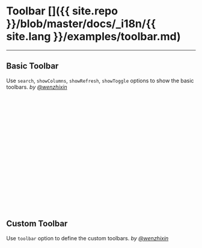 # Toolbar []({{ site.repo }}/blob/master/docs/_i18n/{{ site.lang }}/examples/toolbar.md)

---

## Basic Toolbar

Use `search`, `showColumns`, `showRefresh`, `showToggle` options to show the basic toolbars. _by [@wenzhixin](https://github.com/wenzhixin)_

<iframe width="100%" height="300" data-src="http://jsfiddle.net/wenyi/e3nk137y/33/embedded/html,result" allowfullscreen="allowfullscreen" frameborder="0"></iframe>

## Custom Toolbar

Use `toolbar` option to define the custom toolbars. _by [@wenzhixin](https://github.com/wenzhixin)_

<iframe width="100%" height="300" data-src="http://jsfiddle.net/wenyi/e3nk137y/34/embedded/html,result" allowfullscreen="allowfullscreen" frameborder="0"></iframe>